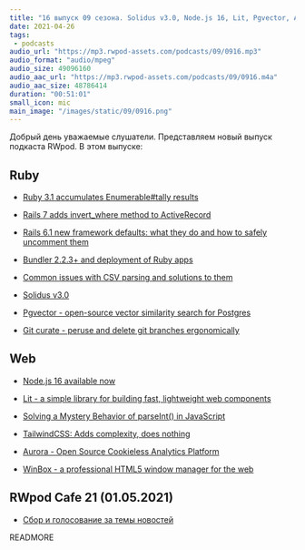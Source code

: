 ```yaml
---
title: "16 выпуск 09 сезона. Solidus v3.0, Node.js 16, Lit, Pgvector, Aurora, WinBox, TailwindCSS, Git curate и прочее"
date: 2021-04-26
tags:
 - podcasts
audio_url: "https://mp3.rwpod-assets.com/podcasts/09/0916.mp3"
audio_format: "audio/mpeg"
audio_size: 49096160
audio_aac_url: "https://mp3.rwpod-assets.com/podcasts/09/0916.m4a"
audio_aac_size: 48786414
duration: "00:51:01"
small_icon: mic
main_image: "/images/static/09/0916.png"
---
```


Добрый день уважаемые слушатели. Представляем новый выпуск подкаста RWpod. В этом выпуске:

## Ruby

 - [Ruby 3.1 accumulates Enumerable#tally results](https://bigbinary.com/blog/ruby-3-1-accumulates-enumerable-tally-results)
 - [Rails 7 adds invert_where method to ActiveRecord](https://blog.saeloun.com/2021/04/21/rails-7-invert-where-method)
 - [Rails 6.1 new framework defaults: what they do and how to safely uncomment them](https://dylansreile.medium.com/rails-6-1-new-framework-defaults-what-they-do-and-how-to-safely-uncomment-them-c546b70f0c5e)
 - [Bundler 2.2.3+ and deployment of Ruby apps](https://prathamesh.tech/2021/04/18/bundler-2-2-3-and-deployment-of-ruby-apps/)


 - [Common issues with CSV parsing and solutions to them](https://longliveruby.com/articles/ruby-csv-common-issues)
 - [Solidus v3.0](https://solidus.io/blog/2021/04/20/solidus-v3-0.html)
 - [Pgvector - open-source vector similarity search for Postgres](https://github.com/ankane/pgvector)
 - [Git curate - peruse and delete git branches ergonomically](https://github.com/matt-harvey/git_curate)

## Web

 - [Node.js 16 available now](https://nodejs.medium.com/node-js-16-available-now-7f5099a97e70)
 - [Lit - a simple library for building fast, lightweight web components](https://lit.dev/)
 - [Solving a Mystery Behavior of parseInt() in JavaScript](https://dmitripavlutin.com/parseint-mystery-javascript/)


 - [TailwindCSS: Adds complexity, does nothing](https://dev.to/brianboyko/tailwindcss-adds-complexity-does-nothing-3hpn)
 - [Aurora - Open Source Cookieless Analytics Platform](https://github.com/itsrennyman/aurora)
 - [WinBox - a professional HTML5 window manager for the web](https://nextapps-de.github.io/winbox/)

## RWpod Cafe 21 (01.05.2021)

 - [Сбор и голосование за темы новостей](https://github.com/rwpod/cafe-discussions/discussions/6)

READMORE
